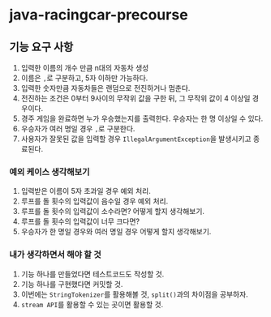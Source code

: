 # java-racingcar-precourse

## 기능 요구 사항
1. 입력한 이름의 개수 만큼 n대의 자동차 생성
2. 이름은 `,`로 구분하고, 5자 이하만 가능하다.
3. 입력한 숫자만큼 자동차들은 랜덤으로 전진하거나 멈춘다.
4. 전진하는 조건은 0부터 9사이의 무작위 값을 구한 뒤, 그 무작위 값이 4 이상일 경우이다.
5. 경주 게임을 완료하면 누가 우승했는지를 출력한다. 우승자는 한 명 이상일 수 있다.
6. 우승자가 여러 명일 경우 `,`로 구분한다.
7. 사용자가 잘못된 값을 입력할 경우 `IllegalArgumentException`을 발생시키고 종료된다.

### 예외 케이스 생각해보기
1. 입력받은 이름이 5자 초과일 경우 예외 처리.
2. 루프를 돌 횟수의 입력값이 음수일 경우 예외 처리.
3. 루프를 돌 횟수의 입력값이 소수라면? 어떻게 할지 생각해보기.
4. 루프를 돌 횟수의 입력값이 너무 크다면?
5. 우승자가 한 명일 경우와 여러 명일 경우 어떻게 할지 생각해보기.

### 내가 생각하면서 해야 할 것
1. 기능 하나를 만들었다면 테스트코드도 작성할 것.
2. 기능 하나를 구현했다면 커밋할 것.
3. 이번에는 `StringTokenizer`를 활용해볼 것, `split()`과의 차이점을 공부하자. 
4. `stream API`를 활용할 수 있는 곳이면 활용할 것.
